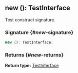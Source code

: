 ## new (): TestInterface

Test construct signature.

### Signature {#_new_-signature}

```typescript
new (): TestInterface;
```

### Returns {#_new_-returns}

**Return type:** [TestInterface](docs/test-suite-a/testinterface-interface)
